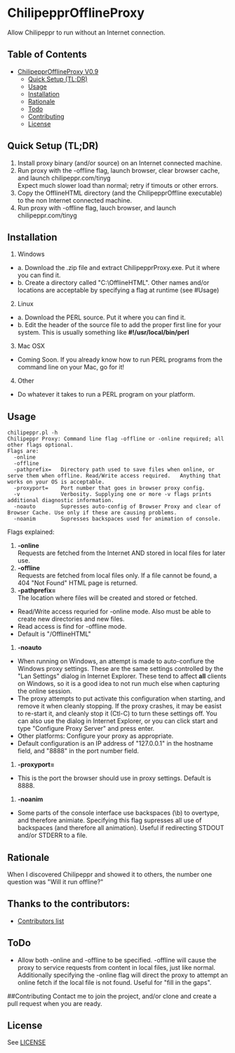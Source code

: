 # ChilipepprOfflineProxy
Allow Chilipeppr to run without an Internet connection. 

## Table of Contents

- [ChilipepprOfflineProxy V0.9](#)
	- [Quick Setup (TL;DR)](#quick-setup)
	- [Usage](#usage)
	- [Installation](#installation)
	- [Rationale](#rationale)
	- [Todo](#todo)
	- [Contributing](#contributing)
	- [License](#license)


<a name="quick-setup"></a>
## Quick Setup (TL;DR)

1. Install proxy binary (and/or source) on an Internet connected machine. 
2. Run proxy with the -offline flag, launch browser, clear browser cache, and launch chilipeppr.com/tinyg  
   Expect much slower load than normal; retry if timouts or other errors. 
3. Copy the OfflineHTML directory (and the ChilipepprOffline executable) to the non Internet connected machine. 
4. Run proxy with -offline flag, lauch browser, and launch chilipeppr.com/tinyg

## Installation

1. Windows
  * a. Download the .zip file and extract ChilipepprProxy.exe.  Put it where you can find it.
  * b. Create a directory called "C:\OfflineHTML".  Other names and/or locations are acceptable by specifying a flag at runtime (see #Usage)
2. Linux
  * a. Download the PERL source.  Put it where you can find it. 
  * b. Edit the header of the source file to add the proper first line for your system.  This is usually something like **#!/usr/local/bin/perl**
3. Mac OSX
  * Coming Soon. If you already know how to run PERL programs from the command line on your Mac, go for it! 
4. Other
  * Do whatever it takes to run a PERL program on your platform.

## Usage

```
chilipeppr.pl -h  
Chilipeppr Proxy: Command line flag -offline or -online required; all other flags optional.  
Flags are:  
  -online
  -offline  
  -pathprefix=   Directory path used to save files when online, or serve them when offline. Read/Write access required.   Anything that works on your OS is acceptable. 
  -proxyport=    Port number that goes in browser proxy config. 
  -v             Verbosity. Supplying one or more -v flags prints additional diagnostic information.  
  -noauto        Supresses auto-config of Browser Proxy and clear of Browser Cache. Use only if these are causing problems.  
  -noanim        Supresses backspaces used for animation of console.  
```
Flags explained:  

1. **-online**  
Requests are fetched from the Internet AND stored in local files for later use.  
2. **-offline**  
Requests are fetched from local files only.  If a file cannot be found, a 404 "Not Found" HTML page is returned.  
1. **-pathprefix=**  
The location where files will be created and stored or fetched.  
  * Read/Write access requried for -online mode.  Also must be able to create new directories and new files.  
  * Read access is find for -offline mode.  
  * Default is "/OfflineHTML"  
1. **-noauto**  
  * When running on Windows, an attempt is made to auto-confiure the Windows proxy settings. These are the same settings controlled by the "Lan Settings" dialog in Internet Explorer. These tend to affect **all** clients on Windows, so it is a good idea to not run much else when capturing the online session.  
  * The proxy attempts to put activate this configuration when starting, and remove it when cleanly stopping.  If the proxy crashes, it may be easist to re-start it, and cleanly stop it (Ctl-C) to turn these settings off. You can also use the dialog in Internet Explorer, or you can click start and type "Configure Proxy Server" and press enter.  
  * Other platforms: Configure your proxy as appropriate. 
  * Default configuration is an IP address of "127.0.0.1" in the hostname field, and "8888" in the port number field. 
1. **-proxyport=**
  * This is the port the browser should use in proxy settings.  Default is 8888.
1. **-noanim**  
  * Some parts of the console interface use backspaces (\b) to overtype, and therefore animiate.  Specifying this flag supresses all use of backspaces (and therefore all animation).  Useful if redirecting STDOUT and/or STDERR to a file. 

## Rationale
When I discovered Chilipeppr and showed it to others, the number one question was "Will it run offline?"

## Thanks to the contributors:
* [Contributors list](https://github.com/DanalEstes/ChilipepprOfflineProxy/graphs/contributors)

## ToDo
* Allow both -online and -offline to be specified.  -offline will cause the proxy to service requests from content in local files, just like normal. Additionally specifying the -online flag will direct the proxy to attempt an online fetch if the local file is not found.  Useful for "fill in the gaps". 

##Contributing
Contact me to join the project, and/or clone and create a pull request when you are ready. 

## License

See [LICENSE](LICENSE)
